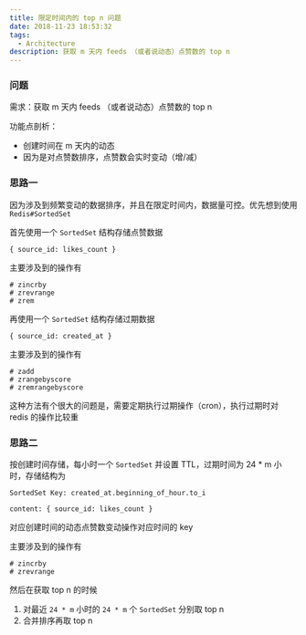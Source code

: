 ```yaml
---
title: 限定时间内的 top n 问题
date: 2018-11-23 18:53:32
tags: 
  - Architecture
description: 获取 m 天内 feeds （或者说动态）点赞数的 top n
---
```


### 问题

需求：获取 m 天内 feeds （或者说动态）点赞数的 top n

功能点剖析：

 - 创建时间在 m 天内的动态
 - 因为是对点赞数排序，点赞数会实时变动（增/减）

### 思路一

因为涉及到频繁变动的数据排序，并且在限定时间内，数据量可控。优先想到使用 `Redis#SortedSet` 

首先使用一个 `SortedSet` 结构存储点赞数据

```
{ source_id: likes_count }
```

主要涉及到的操作有

```
# zincrby
# zrevrange
# zrem
```

再使用一个 `SortedSet` 结构存储过期数据

```
{ source_id: created_at }
```

主要涉及到的操作有

```
# zadd
# zrangebyscore
# zremrangebyscore
```

这种方法有个很大的问题是，需要定期执行过期操作（cron），执行过期时对 redis 的操作比较重

### 思路二

按创建时间存储，每小时一个 `SortedSet` 并设置 TTL，过期时间为 24 * m 小时，存储结构为

```
SortedSet Key: created_at.beginning_of_hour.to_i

content: { source_id: likes_count }
```

对应创建时间的动态点赞数变动操作对应时间的 key

主要涉及到的操作有

```
# zincrby
# zrevrange
```

然后在获取 top n 的时候

1. 对最近 `24 * m` 小时的 `24 * m` 个 `SortedSet` 分别取 top n
2. 合并排序再取 top n